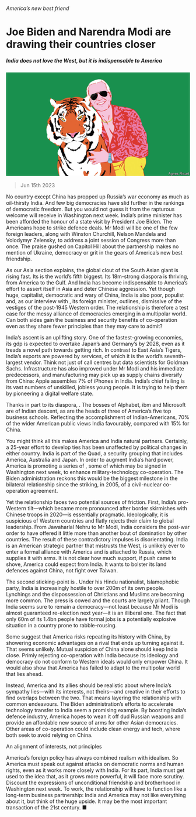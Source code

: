 ###### America’s new best friend

# Joe Biden and Narendra Modi are drawing their countries closer 

##### India does not love the West, but it is indispensable to America 

![image](images/20230617_LDD010.jpg) 

> Jun 15th 2023 

No country except China has propped up Russia’s war economy as much as oil-thirsty India. And few big democracies have slid further in the rankings of democratic freedom. But you would not guess it from the rapturous welcome  will receive in Washington next week. India’s prime minister has been afforded the honour of a state visit by President Joe Biden. The Americans hope to strike defence deals. Mr Modi will be one of the few foreign leaders, along with Winston Churchill, Nelson Mandela and Volodymyr Zelensky, to address a joint session of Congress more than once. The praise gushed on Capitol Hill about the partnership makes no mention of Ukraine, democracy or grit in the gears of America’s new best friendship.

As our Asia section explains, the global clout of the South Asian giant is rising fast. Its  is the world’s fifth biggest. Its 18m-strong diaspora is thriving, from America to the Gulf. And India has become indispensable to America’s effort to assert itself in Asia and deter Chinese aggression. Yet though huge, capitalist, democratic and wary of China, India is also poor, populist and, as our interview with , its foreign minister, outlines, dismissive of the vestiges of the post-1945 Western order. The relationship is therefore a test case for the messy alliance of democracies emerging in a multipolar world. Can both sides gain the business and security benefits of co-operation even as they share fewer principles than they may care to admit? 

India’s ascent is an uplifting story. One of the fastest-growing economies, its gdp is expected to overtake Japan’s and Germany’s by 2028, even as it treads a novel path towards getting rich. In contrast to East Asia’s Tigers, India’s exports are powered by services, of which it is the world’s seventh-largest vendor. Think not just of call centres but data scientists for Goldman Sachs. Infrastructure has also improved under Mr Modi and his immediate predecessors, and manufacturing may pick up as supply chains diversify from China: Apple assembles 7% of iPhones in India. India’s chief failing is its vast numbers of unskilled, jobless young people. It is trying to help them by pioneering a digital welfare state.

Thanks in part to its diaspora, . The bosses of Alphabet, ibm and Microsoft are of Indian descent, as are the heads of three of America’s five top business schools. Reflecting the accomplishment of Indian-Americans, 70% of the wider American public views India favourably, compared with 15% for China. 

You might think all this makes America and India natural partners. Certainly, a 25-year effort to develop ties has been unaffected by political changes in either country. India is part of the Quad, a security grouping that includes America, Australia and Japan. In order to augment India’s hard power, America is promoting a series of , some of which may be signed in Washington next week, to enhance military-technology co-operation. The Biden administration reckons this would be the biggest milestone in the bilateral relationship since the striking, in 2005, of a civil-nuclear co-operation agreement.

Yet the relationship faces two potential sources of friction. First, India’s pro-Western tilt—which became more pronounced after border skirmishes with Chinese troops in 2020—is essentially pragmatic. Ideologically, it is suspicious of Western countries and flatly rejects their claim to global leadership. From Jawaharlal Nehru to Mr Modi, India considers the post-war order to have offered it little more than another bout of domination by other countries. The result of these contradictory impulses is disorientating. India is an American strategic partner that mistrusts the West, is unlikely ever to enter a formal alliance with America and is attached to Russia, which supplies it with arms. It is not clear how much support, if push came to shove, America could expect from India. It wants to bolster its land defences against China, not fight over Taiwan.


The second sticking-point is . Under his Hindu nationalist, Islamophobic party, India is increasingly hostile to over 200m of its own people. Lynchings and the dispossession of Christians and Muslims are becoming more common. The press is cowed and the courts are largely pliant. Though India seems sure to remain a democracy—not least because Mr Modi is almost guaranteed re-election next year—it is an illiberal one. The fact that only 60m of its 1.4bn people have formal jobs is a potentially explosive situation in a country prone to rabble-rousing.

Some suggest that America risks repeating its history with China, by showering economic advantages on a rival that ends up turning against it. That seems unlikely. Mutual suspicion of China alone should keep India close. Primly rejecting co-operation with India because its ideology and democracy do not conform to Western ideals would only empower China. It would also show that America has failed to adapt to the multipolar world that lies ahead.

Instead, America and its allies should be realistic about where India’s sympathy lies—with its interests, not theirs—and creative in their efforts to find overlaps between the two. That means layering the relationship with common endeavours. The Biden administration’s efforts to accelerate technology transfer to India seem a promising example. By boosting India’s defence industry, America hopes to wean it off dud Russian weapons and provide an affordable new source of arms for other Asian democracies. Other areas of co-operation could include clean energy and tech, where both seek to avoid relying on China.

An alignment of interests, not principles

America’s foreign policy has always combined realism with idealism. So America must speak out against attacks on democratic norms and human rights, even as it works more closely with India. For its part, India must get used to the idea that, as it grows more powerful, it will face more scrutiny. Discount the expressions of unconditional friendship and brotherhood in Washington next week. To work, the relationship will have to function like a long-term business partnership: India and America may not like everything about it, but think of the huge upside. It may be the most important transaction of the 21st century. ■


